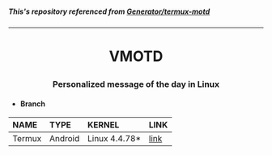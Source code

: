 ##### This's repository referenced from [Generator/termux-motd](https://github.com/Generator/termux-motd/tree/master)

---

# <p align="center"> VMOTD </p>
### <p align="center"> Personalized message of the day in Linux </p>

- #### Branch
<p align="center">

| NAME | TYPE | KERNEL | LINK |
| :--- | :--- | :--- | :--- |
| Termux | Android | Linux 4.4.78* | [link](https://github.com/pro1tocol/VMOTD/tree/termux) |

</p>
